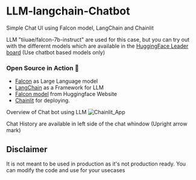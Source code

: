 # LLM-langchain-Chatbot
Simple Chat UI using Falcon model, LangChain and Chainlit

LLM "tiiuae/falcon-7b-instruct" are used for this case, but you can try out with the differernt models which are available in the [HuggingFace Leader board](https://huggingface.co/spaces/HuggingFaceH4/open_llm_leaderboard) (Use chatbot based models only)

### Open Source in Action 🚀
- [Falcon](https://falconllm.tii.ae/) as Large Language model
- [LangChain](https://python.langchain.com/en/latest/modules/models/llms/integrations/huggingface_hub.html) as a Framework for LLM
- [Falcon model](https://huggingface.co/tiiuae/falcon-7b-instruct) from Huggingface Website
- [Chainlit](https://docs.chainlit.io/langchain) for deploying.



Overview of Chat bot using LLM 
![Chainlit_App](https://github.com/prashanth-githubuser/LLM-langchain-Chatbot/assets/120344718/ea058cc0-2454-4ce1-86ab-21641d629318)


Chat History are available in left side of the chat whindow (Upright arrow mark)

## Disclaimer
It is not meant to be used in production as it's not production ready. You can modify the code and use for your usecases
